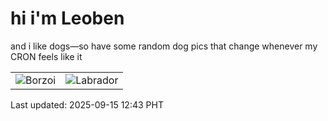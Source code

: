 # hi i'm Leoben

and i like dogs—so have some random dog pics that change whenever my CRON feels like it

|  |  |
|--------|----------|
| ![Borzoi](https://random-dog-vercel.vercel.app/api/random-borzoi?v=1757911421) | ![Labrador](https://random-dog-vercel.vercel.app/api/random-labrador?v=1757911421) |

Last updated: 2025-09-15 12:43 PHT
